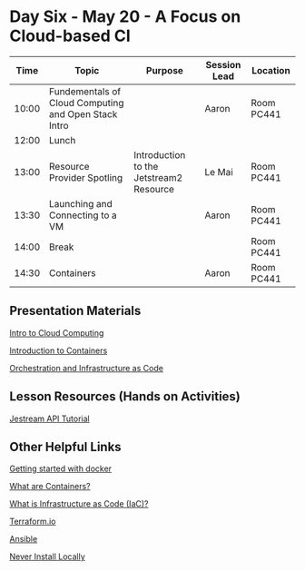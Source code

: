 # Day Six - May 20 - A Focus on Cloud-based CI

| Time | Topic | Purpose | Session Lead | Location |
|------|-------|---------|--------------|----------|
| 10:00 | Fundementals of Cloud Computing and Open Stack Intro | | Aaron |Room PC441 | 
| 12:00 | Lunch | | | |
| 13:00 | Resource Provider Spotling | Introduction to the Jetstream2 Resource | Le Mai |Room PC441 | 
| 13:30 | Launching and Connecting to a VM | | Aaron |Room PC441 | 
| 14:00 | Break | | |Room PC441 | 
| 14:30 | Containers | | Aaron |Room PC441 | 


## Presentation Materials

[Intro to Cloud Computing](01-Intro-to-Cloud-Computing/STEP1-Miami-Apr-2023-JS2-Wells.pptx)

[Introduction to Containers](02-Containers/Wells-2023-Introduction-to-Containers.pptx)

[Orchestration and Infrastructure as Code](03-Orchestration/wellsaar-Orchestration-and-IaC.pptx)


## Lesson Resources (Hands on Activities)

[Jestream API Tutorial](https://github.com/jlf599/JetstreamAPITutorial)


## Other Helpful Links

[Getting started with docker](https://docs.docker.com/get-started/overview/)

[What are Containers?](https://cloud.google.com/learn/what-are-containers)

[What is Infrastructure as Code (IaC)?](https://www.redhat.com/en/topics/automation/what-is-infrastructure-as-code-iac)


[Terraform.io](https://www.terraform.io)

[Ansible](https://www.ansible.com)

[Never Install Locally](https://www.youtube.com/watch?v=J0NuOlA2xDc)
